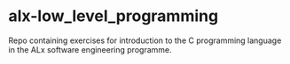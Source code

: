 # alx-low_level_programming
Repo containing exercises for introduction to the C programming language in the ALx software engineering programme.
